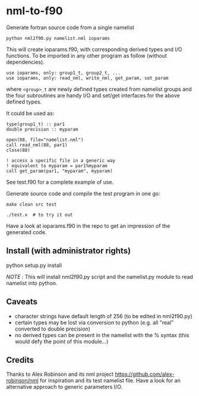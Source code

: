 # nml-to-f90

Generate fortran source code from a single namelist

    python nml2f90.py namelist.nml ioparams

This will create ioparams.f90, with corresponding derived types and I/O functions.
To be imported in any other program as follow (without dependencies).

    use ioparams, only: group1_t, group2_t, ...
    use ioparams, only: read_nml, write_nml, get_param, set_param

where `<group>_t` are newly defined types created from namelist groups
and the four subroutines are handy I/O and set/get interfaces for the
above defined types.

It could be used as:

    type(group1_t) :: par1
    double precision :: myparam

    open(88, file="namelist.nml")
    call read_nml(88, par1)
    close(88)

    ! access a specific file in a generic way
    ! equivalent to myparam = par1%myparam
    call get_param(par1, "myparam", myparam)

See test.f90 for a complete example of use.

Generate source code and compile the test program in one go:

    make clean src test

    ./test.x  # to try it out

Have a look at ioparams.f90 in the repo to get an impression of the generated code.

## Install (with administrator rights)

python setup.py install

_NOTE_ : This will install nml2f90.py script and the namelist.py module to read 
namelist into python.

## Caveats

- character strings have default length of 256 (to be edited in nml2f90.py)
- certain types may be lost via conversion to python (e.g. all "real" converted to double precision)
- no derived types can be present in the namelist with the % syntax (this would 
  defy the point of this module...)

## Credits

Thanks to Alex Robinson and its nml project https://github.com/alex-robinson/nml
for inspiration and its test namelist file. Have a look for an alternative approach
to generic parameters I/O.
